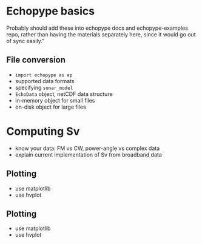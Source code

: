 # Echopype basics

Probably should add these into echopype docs and echopype-examples repo, rather than having the materials separately here, since it would go out of sync easily."


## File conversion

- `import echopype as ep`
- supported data formats
- specifying `sonar_model`
- `EchoData` object, netCDF data structure
- in-memory object for small files
- on-disk object for large files


# Computing Sv

- know your data: FM vs CW, power-angle vs complex data
- explain current implementation of Sv from broadband data


## Plotting

- use matplotlib
- use hvplot


## Plotting

- use matplotlib
- use hvplot